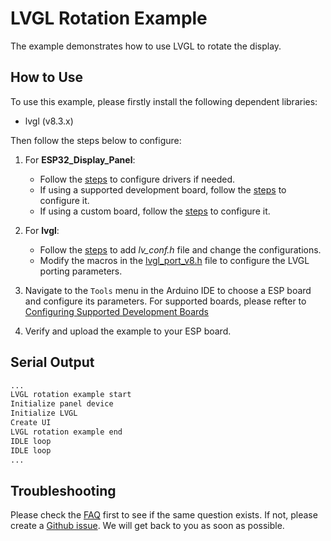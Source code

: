 # LVGL Rotation Example

The example demonstrates how to use LVGL to rotate the display.

## How to Use

To use this example, please firstly install the following dependent libraries:

- lvgl (v8.3.x)

Then follow the steps below to configure:

1. For **ESP32_Display_Panel**:

    - Follow the [steps](../../README.md#configuring-drivers) to configure drivers if needed.
    - If using a supported development board, follow the [steps](../../README.md#using-supported-development-boards) to configure it.
    - If using a custom board, follow the [steps](../../README.md#using-custom-development-boards) to configure it.

2. For **lvgl**:

    - Follow the [steps](../../README.md#configuring-lvgl) to add *lv_conf.h* file and change the configurations.
    - Modify the macros in the [lvgl_port_v8.h](./lvgl_port_v8.h) file to configure the LVGL porting parameters.

3. Navigate to the `Tools` menu in the Arduino IDE to choose a ESP board and configure its parameters. For supported boards, please refter to [Configuring Supported Development Boards](../../README.md#configuring-supported-development-boards)
4. Verify and upload the example to your ESP board.

## Serial Output

```bash
...
LVGL rotation example start
Initialize panel device
Initialize LVGL
Create UI
LVGL rotation example end
IDLE loop
IDLE loop
...
```

## Troubleshooting

Please check the [FAQ](../../../../README.md#faq) first to see if the same question exists. If not, please create a [Github issue](https://github.com/esp-arduino-libs/ESP32_Display_Panel/issues). We will get back to you as soon as possible.
